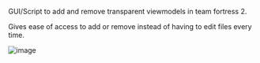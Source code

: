 GUI/Script to add and remove transparent viewmodels in team fortress 2.

Gives ease of access to add or remove instead of having to edit files every time.

![image](https://github.com/Croudxd/TransparentViewmodelsInstaller/assets/98527451/0454ad12-71e1-452b-ad5e-9c9820948c2a)
